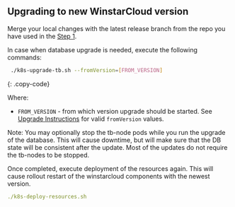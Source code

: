## Upgrading to new WinstarCloud version

Merge your local changes with the latest release branch from the repo you have used in the [Step 1](#step-1-clone-winstarcloud-ce-k8s-scripts-repository).


In case when database upgrade is needed, execute the following commands:

```bash
 ./k8s-upgrade-tb.sh --fromVersion=[FROM_VERSION]
```
{: .copy-code}

Where:

- `FROM_VERSION` - from which version upgrade should be started. See [Upgrade Instructions](/docs/user-guide/install/upgrade-instructions) for valid `fromVersion` values.

Note: You may optionally stop the tb-node pods while you run the upgrade of the database. This will cause downtime, but will make sure that the DB state will be consistent after the update.
Most of the updates do not require the tb-nodes to be stopped.

Once completed, execute deployment of the resources again. This will cause rollout restart of the winstarcloud components with the newest version.

```yaml
./k8s-deploy-resources.sh
```

